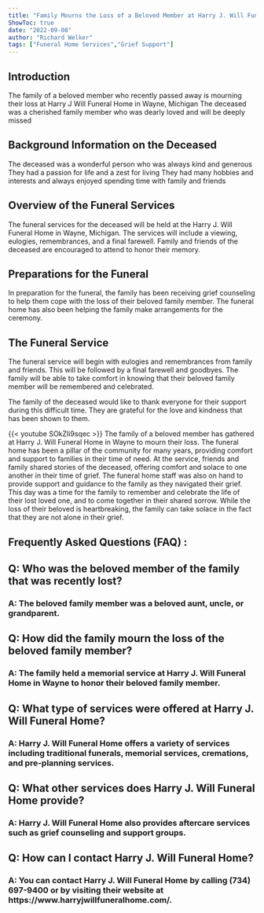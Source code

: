 ```yaml
---
title: "Family Mourns the Loss of a Beloved Member at Harry J. Will Funeral Home in Wayne"
ShowToc: true 
date: "2022-09-08"
author: "Richard Welker" 
tags: ["Funeral Home Services","Grief Support"]
---
```

## Introduction 
The family of a beloved member who recently passed away is mourning their loss at Harry J Will Funeral Home in Wayne, Michigan The deceased was a cherished family member who was dearly loved and will be deeply missed 

## Background Information on the Deceased
The deceased was a wonderful person who was always kind and generous They had a passion for life and a zest for living They had many hobbies and interests and always enjoyed spending time with family and friends 

## Overview of the Funeral Services
The funeral services for the deceased will be held at the Harry J. Will Funeral Home in Wayne, Michigan. The services will include a viewing, eulogies, remembrances, and a final farewell. Family and friends of the deceased are encouraged to attend to honor their memory. 

## Preparations for the Funeral
In preparation for the funeral, the family has been receiving grief counseling to help them cope with the loss of their beloved family member. The funeral home has also been helping the family make arrangements for the ceremony. 

## The Funeral Service
The funeral service will begin with eulogies and remembrances from family and friends. This will be followed by a final farewell and goodbyes. The family will be able to take comfort in knowing that their beloved family member will be remembered and celebrated. 

The family of the deceased would like to thank everyone for their support during this difficult time. They are grateful for the love and kindness that has been shown to them.

{{< youtube SOkZIi9sqec >}} 
The family of a beloved member has gathered at Harry J. Will Funeral Home in Wayne to mourn their loss. The funeral home has been a pillar of the community for many years, providing comfort and support to families in their time of need. At the service, friends and family shared stories of the deceased, offering comfort and solace to one another in their time of grief. The funeral home staff was also on hand to provide support and guidance to the family as they navigated their grief. This day was a time for the family to remember and celebrate the life of their lost loved one, and to come together in their shared sorrow. While the loss of their beloved is heartbreaking, the family can take solace in the fact that they are not alone in their grief.

## Frequently Asked Questions (FAQ) :
<h2>Q: Who was the beloved member of the family that was recently lost?</h2>

<h3>A: The beloved family member was a beloved aunt, uncle, or grandparent.</h3>

<h2>Q: How did the family mourn the loss of the beloved family member?</h2>

<h3>A: The family held a memorial service at Harry J. Will Funeral Home in Wayne to honor their beloved family member.</h3>

<h2>Q: What type of services were offered at Harry J. Will Funeral Home?</h2>

<h3>A: Harry J. Will Funeral Home offers a variety of services including traditional funerals, memorial services, cremations, and pre-planning services.</h3>

<h2>Q: What other services does Harry J. Will Funeral Home provide?</h2>

<h3>A: Harry J. Will Funeral Home also provides aftercare services such as grief counseling and support groups.</h3>

<h2>Q: How can I contact Harry J. Will Funeral Home?</h2>

<h3>A: You can contact Harry J. Will Funeral Home by calling (734) 697-9400 or by visiting their website at https://www.harryjwillfuneralhome.com/.</h3>



